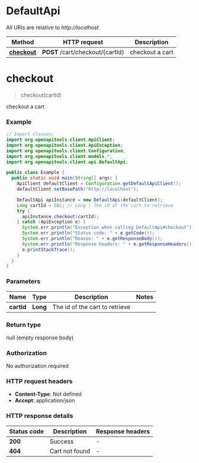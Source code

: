 # DefaultApi

All URIs are relative to *http://localhost*

Method | HTTP request | Description
------------- | ------------- | -------------
[**checkout**](DefaultApi.md#checkout) | **POST** /cart/checkout/{cartId} | checkout a cart


<a name="checkout"></a>
# **checkout**
> checkout(cartId)

checkout a cart

### Example
```java
// Import classes:
import org.openapitools.client.ApiClient;
import org.openapitools.client.ApiException;
import org.openapitools.client.Configuration;
import org.openapitools.client.models.*;
import org.openapitools.client.api.DefaultApi;

public class Example {
  public static void main(String[] args) {
    ApiClient defaultClient = Configuration.getDefaultApiClient();
    defaultClient.setBasePath("http://localhost");

    DefaultApi apiInstance = new DefaultApi(defaultClient);
    Long cartId = 56L; // Long | The id of the cart to retrieve
    try {
      apiInstance.checkout(cartId);
    } catch (ApiException e) {
      System.err.println("Exception when calling DefaultApi#checkout");
      System.err.println("Status code: " + e.getCode());
      System.err.println("Reason: " + e.getResponseBody());
      System.err.println("Response headers: " + e.getResponseHeaders());
      e.printStackTrace();
    }
  }
}
```

### Parameters

Name | Type | Description  | Notes
------------- | ------------- | ------------- | -------------
 **cartId** | **Long**| The id of the cart to retrieve |

### Return type

null (empty response body)

### Authorization

No authorization required

### HTTP request headers

 - **Content-Type**: Not defined
 - **Accept**: application/json

### HTTP response details
| Status code | Description | Response headers |
|-------------|-------------|------------------|
**200** | Success |  -  |
**404** | Cart not found |  -  |

